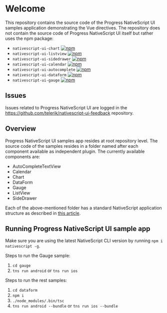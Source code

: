 # Welcome
This repository contains the source code of the Progress NativeScript UI samples application demonstrating the Vue directives. The repository does not contain the source code of Progress NativeScript UI itself but rather uses the npm package:
- `nativescript-ui-chart` [![npm](https://img.shields.io/npm/v/nativescript-ui-chart.svg)](https://www.npmjs.com/package/nativescript-ui-chart)
- `nativescript-ui-listview` [![npm](https://img.shields.io/npm/v/nativescript-ui-listview.svg)](https://www.npmjs.com/package/nativescript-ui-listview)
- `nativescript-ui-sidedrawer` [![npm](https://img.shields.io/npm/v/nativescript-ui-sidedrawer.svg)](https://www.npmjs.com/package/nativescript-ui-sidedrawer)
- `nativescript-ui-calendar` [![npm](https://img.shields.io/npm/v/nativescript-ui-calendar.svg)](https://www.npmjs.com/package/nativescript-ui-calendar)
- `nativescript-ui-autocomplete` [![npm](https://img.shields.io/npm/v/nativescript-ui-autocomplete.svg)](https://www.npmjs.com/package/nativescript-ui-autocomplete)
- `nativescript-ui-dataform` [![npm](https://img.shields.io/npm/v/nativescript-ui-dataform.svg)](https://www.npmjs.com/package/nativescript-ui-dataform)
- `nativescript-ui-gauge` [![npm](https://img.shields.io/npm/v/nativescript-ui-gauge.svg)](https://www.npmjs.com/package/nativescript-ui-gauge)

## Issues
Issues related to Progress NativeScript UI are logged in the https://github.com/telerik/nativescript-ui-feedback repository.

## Overview
Progress NativeScript UI samples app resides at root repository level. The source code of the samples resides in a folder named after each component available as independent plugin. The currently available components are:

- AutoCompleteTextView
- Calendar
- Chart
- DataForm
- Gauge
- ListView
- SideDrawer

Each of the above-mentioned folder has a standard NativeScript application structure as described in [this article](http://docs.nativescript.org/getting-started#directory-structure). 

## Running **Progress NativeScript UI** sample app
Make sure you are using the latest NativeScript CLI version by running `npm i nativescript -g`.

Steps to run the Gauge sample:

1. `cd gauge`
2. `tns run android` or `tns run ios`

Steps to run the rest samples:

1. `cd dataform`
2. `npm i`
3. `./node_modules/.bin/tsc`
2. `tns run android --bundle` or `tns run ios --bundle`

